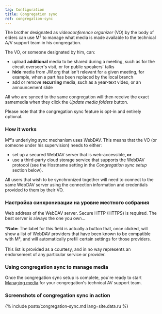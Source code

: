 ```yaml
---
tag: Configuration
title: Congregation sync
ref: congregation-sync
---
```


The brother designated as *videoconference organizer* (VO) by the body of elders can use M³ to manage what media is made available to the technical A/V support team in his congregation.

The VO, or someone designated by him, can:

- upload **additional** media to be shared during a meeting, such as for the circuit overseer's visit, or for public speakers' talks
- **hide** media from JW.org that isn't relevant for a given meeting, for example, when a part has been replaced by the local branch
- add or remove **recurring** media, such as a year-text video, or an announcement slide

All who are synced to the same congregation will then receive the exact samemedia when they click the *Update media folders* button.

Please note that the congregation sync feature is opt-in and entirely optional.

### How it works

M³'s underlying sync mechanism uses WebDAV. This means that the VO (or someone under his supervision) needs to either:

- set up a secured WebDAV server that is web-accessible, **or**
- use a third-party cloud storage service that supports the WebDAV protocol (see the Hostname setting in the *Congregation sync setup* section below).

All users that wish to be synchronized together will need to connect to the same WebDAV server using the connection information and credentials provided to them by their VO.

### Настройка синхронизации на уровне местного собрания

Web address of the WebDAV server. Secure HTTP (HTTPS) is required. The best server is always the one you own...</em> <br><br> ***Note:** The label for this field is actually a button that, once clicked, will show a list of WebDAV providers that have been known to be compatible with M³, and will automatically prefill certain settings for those providers. <br><br> This list is provided as a courtesy, and in no way represents an endorsement of any particular service or provider.</td> </tr> 

</tbody> </table> 



### Using congregation sync to manage media

Once the congregation sync setup is complete, you're ready to start [Managing media]({{page.lang}}/#manage-media) for your congregation's technical AV support team.



### Screenshots of congregation sync in action

{% include posts/congregation-sync.md lang=site.data.ru %}
